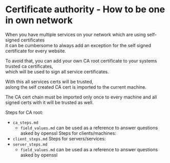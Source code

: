 # Certificate authority - How to be one in own network

When you have multiple services on your network which are using self-signed certificates   
it can be cumbersome to always add an exception for the self signed certificate for every website.   

To avoid that, you can add your own CA root certificate to your systems trusted ca certificates,   
which will be used to sign all service certificates.    

With this all services certs will be trusted,   
aslong the self created CA cert is imported to the current machine.   

The CA cert chain must be imported only once to every machine and all signed certs with it will be trusted as well.

Steps for CA root:
- `ca_steps.md`
  - `field_values.md` can be used as a reference to answer questions asked by openssl
Steps for clients/machines:
- `client_steps.md`
Steps for servers/services:
- `server_steps.md`
  - `field_values.md` can be used as a reference to answer questions asked by openssl
